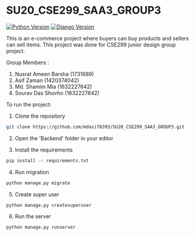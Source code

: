 # SU20_CSE299_SAA3_GROUP3 

[![Python Version](https://img.shields.io/badge/python-3.8-hotpink.svg)](https://python.org)
[![Django Version](https://img.shields.io/badge/django-3.0-hotpink.svg)](https://djangoproject.com)

This is an e-commerce project where buyers can buy products and sellers can sell items. This project was done for CSE299 junior design group project. 

Group Members : 
   1. Nusrat Ameen Barsha (1731689)
   2. Asif Zaman (1420374042)
   3. Md. Shamim Mia (1632227642)
   4. Sourav Das Shuvho (1632227642)

To run the project:
1. Clone the repository
```bash
git clone https://github.com/mdasif8393/SU20_CSE299_SAA3_GROUP3.git
```
2. Open the 'Backend' folder in your editor

3. Install the requirements
```bash
pip install -r requirements.txt
```
4. Run migration
```bash
python manage.py migrate
```
5. Create super user
```bash
python manage.py createsuperuser
```
6. Run the server
```bash
python manage.py runserver
```
